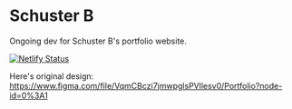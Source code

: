 # Schuster B 

Ongoing dev for Schuster B's portfolio website.

[![Netlify Status](https://api.netlify.com/api/v1/badges/605ebd94-6cc4-474e-9623-d999a1078c64/deploy-status)](https://app.netlify.com/sites/youthful-lumiere-83b8ed/deploys)

Here's original design:
https://www.figma.com/file/VqmCBczi7jmwpglsPVllesv0/Portfolio?node-id=0%3A1
